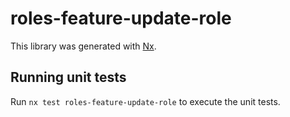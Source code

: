 # roles-feature-update-role

This library was generated with [Nx](https://nx.dev).

## Running unit tests

Run `nx test roles-feature-update-role` to execute the unit tests.
